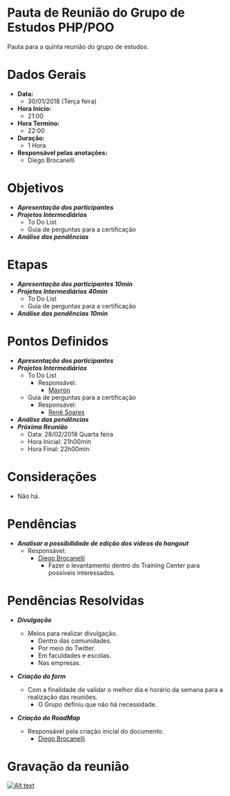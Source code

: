 # Pauta de Reunião do Grupo de Estudos PHP/POO

Pauta para a quinta reunião do grupo de estudos.

# Dados Gerais

- **Data:** 
    - 30/01/2018 (Terça feira)
- **Hora Início:** 
    - 21:00
- **Hora Termino:** 
    - 22:00
- **Duração:**
    - 1 Hora
- **Responsável pelas anotações:** 
    - Diego Brocanelli
    
# Objetivos

- ***Apresentação dos participantes***
- ***Projetos Intermediários***
    - To Do List
    - Guia de perguntas para a certificação
- ***Análise das pendências***

# Etapas

- ***Apresentação dos participantes 10min***
- ***Projetos Intermediários        40min***
    - To Do List
    - Guia de perguntas para a certificação
- ***Análise das pendências         10min***

# Pontos Definidos

- ***Apresentação dos participantes***
- ***Projetos Intermediários***
    - To Do List    
        - Responsável:
            - [Mayron](https://github.com/mayronceccon)
    - Guia de perguntas para a certificação 
        - Responsável:
            - [Renê Soares](https://github.com/renesoaresse)
- ***Análise das pendências***
- ***Próxima Reunião***
    - Data:         28/02/2018 Quarta feira
    - Hora Inicial: 21h00min
    - Hora Final:   22h00min

# Considerações

- Não há.

# Pendências
    
- ***Analisar a possibilidade de edição dos vídeos do hangout***
    - Responsável:
        - [Diego Brocanelli](https://github.com/Diego-Brocanelli)
            - Fazer o levantamento dentro do Training Center para possíveis interessados.
    
# Pendências Resolvidas

- ***Divulgação***
    - Meios para realizar divulgação.
        - Dentro das comunidades.
        - Por meio do Twitter.
        - Em faculdades e escolas.
        - Nas empresas.

- ***Criação do form***
    - Com a finalidade de validar o melhor dia e horário da semana para a realização das reuniões.
        - O Grupo definiu que não há necessidade.

- ***Criação do RoadMap***
    - Responsável pela criação inicial do documento.
        - [Diego Brocanelli](https://github.com/Diego-Brocanelli)

# Gravação da reunião

[![Alt text](https://i.ytimg.com/vi/fGYdNahglBc/hqdefault.jpg)](https://www.youtube.com/watch?v=fGYdNahglBc)